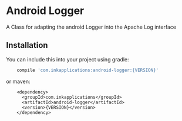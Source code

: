 Android Logger
==============

A Class for adapting the android Logger into the Apache Log interface

Installation
------------

You can include this into your project using gradle:

```groovy
    compile 'com.inkapplications:android-logger:{VERSION}'
```

or maven:
```
    <dependency>
      <groupId>com.inkapplications</groupId>
      <artifactId>android-logger</artifactId>
      <version>{VERSION}</version>
    </dependency>
```

